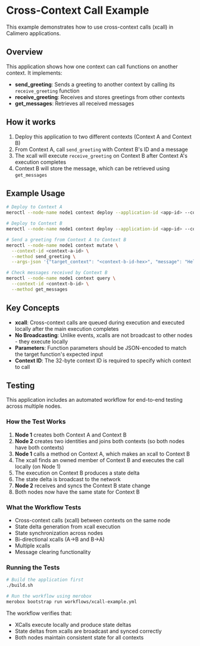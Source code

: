 # Cross-Context Call Example

This example demonstrates how to use cross-context calls (xcall) in Calimero applications.

## Overview

This application shows how one context can call functions on another context. It implements:
- **send_greeting**: Sends a greeting to another context by calling its `receive_greeting` function
- **receive_greeting**: Receives and stores greetings from other contexts
- **get_messages**: Retrieves all received messages

## How it works

1. Deploy this application to two different contexts (Context A and Context B)
2. From Context A, call `send_greeting` with Context B's ID and a message
3. The xcall will execute `receive_greeting` on Context B after Context A's execution completes
4. Context B will store the message, which can be retrieved using `get_messages`

## Example Usage

```bash
# Deploy to Context A
meroctl --node-name node1 context deploy --application-id <app-id> --context-id <context-a-id>

# Deploy to Context B  
meroctl --node-name node1 context deploy --application-id <app-id> --context-id <context-b-id>

# Send a greeting from Context A to Context B
meroctl --node-name node1 context mutate \
  --context-id <context-a-id> \
  --method send_greeting \
  --args-json '{"target_context": "<context-b-id-hex>", "message": "Hello from Context A!"}'

# Check messages received by Context B
meroctl --node-name node1 context query \
  --context-id <context-b-id> \
  --method get_messages
```

## Key Concepts

- **xcall**: Cross-context calls are queued during execution and executed locally after the main execution completes
- **No Broadcasting**: Unlike events, xcalls are not broadcast to other nodes - they execute locally
- **Parameters**: Function parameters should be JSON-encoded to match the target function's expected input
- **Context ID**: The 32-byte context ID is required to specify which context to call

## Testing

This application includes an automated workflow for end-to-end testing across multiple nodes.

### How the Test Works

1. **Node 1** creates both Context A and Context B
2. **Node 2** creates two identities and joins both contexts (so both nodes have both contexts)
3. **Node 1** calls a method on Context A, which makes an xcall to Context B
4. The xcall finds an owned member of Context B and executes the call locally (on Node 1)
5. The execution on Context B produces a state delta
6. The state delta is broadcast to the network
7. **Node 2** receives and syncs the Context B state change
8. Both nodes now have the same state for Context B

### What the Workflow Tests

- Cross-context calls (xcall) between contexts on the same node
- State delta generation from xcall execution
- State synchronization across nodes
- Bi-directional xcalls (A→B and B→A)
- Multiple xcalls
- Message clearing functionality

### Running the Tests

```bash
# Build the application first
./build.sh

# Run the workflow using merobox
merobox bootstrap run workflows/xcall-example.yml
```

The workflow verifies that:
- XCalls execute locally and produce state deltas
- State deltas from xcalls are broadcast and synced correctly
- Both nodes maintain consistent state for all contexts

